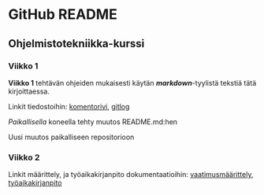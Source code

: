 # GitHub README

## Ohjelmistotekniikka-kurssi

### Viikko 1

**Viikko 1** tehtävän ohjeiden mukaisesti käytän **_markdown_**-tyylistä tekstiä tätä kirjoittaessa.

Linkit tiedostoihin: [komentorivi](https://github.com/Tartsi/ot-harjoitustyo/blob/master/laskarit/viikko1/komentorivi.txt), [gitlog](https://github.com/Tartsi/ot-harjoitustyo/blob/master/laskarit/viikko1/gitlog.txt)

*Paikallisella* koneella tehty muutos README.md:hen

Uusi muutos paikalliseen repositorioon

### Viikko 2

Linkit määrittely, ja työaikakirjanpito dokumentaatioihin: [vaatimusmäärittely](https://github.com/Tartsi/ot-harjoitustyo/blob/master/dokumentaatio/vaatimusmaarittely.md), [työaikakirjanpito](https://github.com/Tartsi/ot-harjoitustyo/blob/master/dokumentaatio/tyoaikakirjanpito.md)
